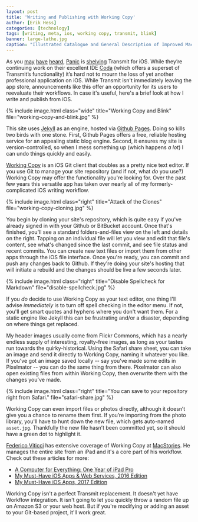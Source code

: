 ```yaml
---
layout: post
title: 'Writing and Publishing with Working Copy'
author: [Erik Hess]
categories: [technology]
tags: [writing, meta, ios, working copy, transmit, blink]
banner: large-lathe.jpg
caption: "Illustrated Catalogue and General Description of Improved Machine Tools for Working Metal [Sellers, William & Co., 1899](https://flic.kr/p/oxe2XT)"
---
```


As you [may](https://daringfireball.net/linked/2018/01/05/transmit-ios) [have](https://sixcolors.com/link/2018/01/panic-ceases-development-of-transmit-for-ios/) [heard](http://leancrew.com/all-this/2018/01/dont-panic/), [Panic](http://panic.com) is [shelving](https://panic.com/blog/the-future-of-transmit-ios/) Transmit for iOS. While they’re continuing work on their excellent IDE [Coda](https://panic.com/coda-ios/) (which offers a superset of Transmit’s functionality) it’s hard not to mourn the loss of yet another professional application on iOS. While Transmit isn't immediately leaving the app store, announcements like this offer an opportunity for its users to reevaluate their workflows. In case it's useful, here's a brief look at how I write and publish from iOS.

{% include image.html class="wide" title="Working Copy and Blink" file="working-copy-and-blink.jpg" %}

This site uses [Jekyll](https://jekyllrb.com) as an engine, hosted via [Github Pages](https://pages.github.com). Doing so kills two birds with one stone. First, Github Pages offers a free, reliable hosting service for an appealing static blog engine. Second, it ensures my site is version-controlled, so when I mess something up (which happens _a lot_) I can undo things quickly and easily. 

[Working Copy](https://itunes.apple.com/us/app/working-copy/id896694807?mt=8) is an iOS Git client that doubles as a pretty nice text editor. If you use Git to manage your site repository (and if not, what _do_ you use?) Working Copy may offer the functionality you're looking for. Over the past few years this versatile app has taken over nearly all of my formerly-complicated iOS writing workflow.

{% include image.html class="right" title="Attack of the Clones" file="working-copy-cloning.jpg" %}

You begin by cloning your site's repository, which is quite easy if you've already signed in with your Github or BitBucket account. Once that's finished, you'll see a standard folders-and-files view on the left and details on the right. Tapping on an individual file will let you view and edit that file's content, see what's changed since the last commit, and see file status and recent commits. You can create new text files or import them from other apps through the iOS file interface. Once you're ready, you can commit and push any changes back to Github. If they're doing your site's hosting that will initiate a rebuild and the changes should be live a few seconds later.

{% include image.html class="right" title="Disable Spellcheck for Markdown" file="disable-spellcheck.jpg" %}

If you _do_ decide to use Working Copy as your text editor, one thing I'll advise _immediately_ is to turn off spell checking in the editor menu. If not, you'll get smart quotes and hyphens where you don't want them. For a static engine like Jekyll this can be frustrating and/or a disaster, depending on where things get replaced.

My header images usually come from Flickr Commons, which has a nearly endless supply of interesting, royalty-free images, as long as your tastes run towards the quirky-historical. Using the Safari share sheet, you can take an image and send it directly to Working Copy, naming it whatever you like. If you’ve got an image saved locally -- say you’ve made some edits in Pixelmator -- you can do the same thing from there. Pixelmator can also open existing files from within Working Copy, then overwrite them with the changes you've made.

{% include image.html class="right" title="You can save to your repository right from Safari." file="safari-share.jpg" %}

Working Copy can even import files or photos directly, although it doesn’t give you a chance to rename them first. If you’re importing from the photo library, you'll have to hunt down the new file, which gets auto-named `asset.jpg`. Thankfully the new file hasn’t been committed yet, so it should have a green dot to highlight it.

[Federico Viticci](https://mobile.twitter.com/viticci) has extensive coverage of Working Copy at [MacStories](http://macstories.net). He manages the entire site from an iPad and it's a core part of his workflow. Check out these articles for more:

* [A Computer for Everything: One Year of iPad Pro](https://www.macstories.net/stories/one-year-of-ipad-pro/7/#github-and-markdown-editing)
* [My Must-Have iOS Apps & Web Services, 2016 Edition](https://www.macstories.net/roundups/my-must-have-ios-apps-web-services-2016-edition/)
* [My Must-Have iOS Apps, 2017 Edition](https://www.macstories.net/stories/my-must-have-ios-apps-2017-edition/)

Working Copy isn't a perfect Transmit replacement. It doesn't yet have Workflow integration. It isn't going to let you quickly throw a random file up on Amazon S3 or your web host. But if you're modifying or adding an asset to your Git-based project, it'll work great.